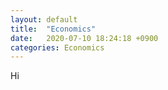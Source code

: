 ```yaml
---
layout: default 
title:  "Economics"
date:   2020-07-10 18:24:18 +0900
categories: Economics
---
```


Hi